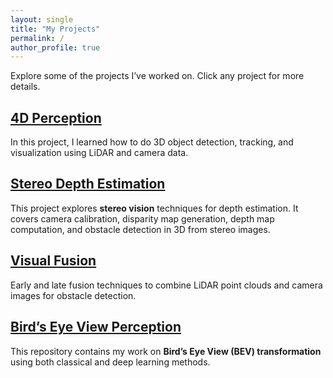 ```yaml
---
layout: single
title: "My Projects"
permalink: /
author_profile: true
---
```


Explore some of the projects I’ve worked on. Click any project for more details.

## [4D Perception](https://github.com/Rouizi/4d-perception)

In this project, I learned how to do 3D object detection, tracking, and visualization using LiDAR and camera data.

## [Stereo Depth Estimation](https://github.com/Rouizi/stereo-depth-estimation)

This project explores **stereo vision** techniques for depth estimation.
It covers camera calibration, disparity map generation, depth map computation, and obstacle detection in 3D from stereo images.

## [Visual Fusion](https://github.com/Rouizi/visual-fusion)

Early and late fusion techniques to combine LiDAR point clouds and camera images for obstacle detection.

## [Bird’s Eye View Perception](https://github.com/Rouizi/bird-eye-view)

This repository contains my work on **Bird’s Eye View (BEV) transformation** using both classical and deep learning methods. 
